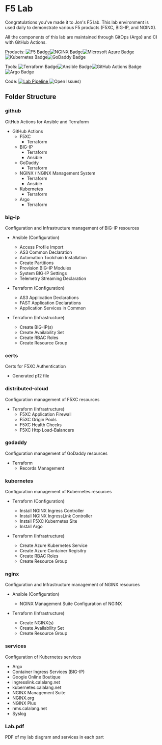 # F5 Lab

Congratulations you've made it to Jon's F5 lab. This lab environment is used daily to demonstrate various F5 products (F5XC, BIG-IP, and NGINX).

All the components of this lab are maintained through GitOps (Argo) and CI with GitHub Actions.

Products: ![F5 Badge](https://img.shields.io/badge/F5-E4002B?logo=f5&logoColor=fff&style=plastic)![NGINX Badge](https://img.shields.io/badge/NGINX-009639?logo=nginx&logoColor=fff&style=plastic)![Microsoft Azure Badge](https://img.shields.io/badge/Microsoft%20Azure-0078D4?logo=microsoftazure&logoColor=fff&style=plastic)![Kubernetes Badge](https://img.shields.io/badge/Kubernetes-326CE5?logo=kubernetes&logoColor=fff&style=plastic)![GoDaddy Badge](https://img.shields.io/badge/GoDaddy-1BDBDB?logo=godaddy&logoColor=000&style=plastic)

Tools: ![Terraform Badge](https://img.shields.io/badge/Terraform-7B42BC?logo=terraform&logoColor=fff&style=plastic)![Ansible Badge](https://img.shields.io/badge/Ansible-E00?logo=ansible&logoColor=fff&style=plastic)![GitHub Actions Badge](https://img.shields.io/badge/GitHub%20Actions-2088FF?logo=githubactions&logoColor=fff&style=plastic)![Argo Badge](https://img.shields.io/badge/Argo-EF7B4D?logo=argo&logoColor=fff&style=plastic)

Code: [![Lab Pipeline](https://github.com/jmcalalang/lab/actions/workflows/main.yaml/badge.svg)](https://github.com/jmcalalang/lab/actions/workflows/main.yaml),![Open Issues)](https://img.shields.io/github/issues/jmcalalang/lab)

## Folder Structure

### github

GitHub Actions for Ansible and Terraform

- GitHub Actions
  - F5XC
    - Terraform
  - BIG-IP
    - Terraform
    - Ansible
  - GoDaddy
    - Terraform
  - NGINX / NGINX Management System
    - Terraform
    - Ansible
  - Kubernetes
    - Terraform
  - Argo
    - Terraform


### big-ip

Configuration and Infrastructure management of BIG-IP resources

- Ansible (Configuration)
  - Access Profile Import
  - AS3 Common Declaration
  - Automation Toolchain Installation
  - Create Partitions
  - Provision BIG-IP Modules
  - System BIG-IP Settings
  - Telemetry Streaming Declaration

- Terraform (Configuration)
  - AS3 Application Declarations
  - FAST Application Declarations
  - Application Services in Common

- Terraform (Infrastructure)
  - Create BIG-IP(s)
  - Create Availability Set
  - Create RBAC Roles
  - Create Resource Group

### certs

Certs for F5XC Authentication

- Generated p12 file

### distributed-cloud

Configuration management of F5XC resources

- Terraform (Infrastructure)
  - F5XC Application Firewall
  - F5XC Origin Pools
  - F5XC Health Checks
  - F5XC Http Load-Balancers

### godaddy

Configuration management of GoDaddy resources

- Terraform
  - Records Management

### kubernetes

Configuration management of Kubernetes resources

- Terraform (Configuration)
  - Install NGINX Ingress Controller
  - Install NGINX IngressLink Controller
  - Install F5XC Kubernetes Site
  - Install Argo

- Terraform (Infrastructure)
  - Create Azure Kubernetes Service
  - Create Azure Container Regisitry
  - Create RBAC Roles
  - Create Resource Group

### nginx

Configuration and Infrastructure management of NGINX resources

- Ansible (Configuration)
  - NGINX Management Suite Configuration of NGINX

- Terraform (Infrastructure)
  - Create NGINX(s)
  - Create Availability Set
  - Create Resource Group

### services

Configuration of Kubernetes services

- Argo
- Container Ingress Services (BIG-IP)
- Google Online Boutique
- ingresslink.calalang.net
- kubernetes.calalang.net
- NGINX Management Suite
- NGINX.org
- NGINX Plus
- nms.calalang.net
- Syslog

### Lab.pdf

PDF of my lab diagram and services in each part